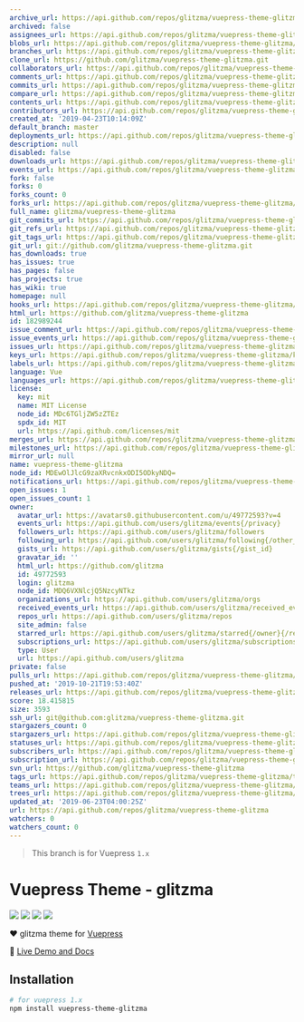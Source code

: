 ```yaml
---
archive_url: https://api.github.com/repos/glitzma/vuepress-theme-glitzma/{archive_format}{/ref}
archived: false
assignees_url: https://api.github.com/repos/glitzma/vuepress-theme-glitzma/assignees{/user}
blobs_url: https://api.github.com/repos/glitzma/vuepress-theme-glitzma/git/blobs{/sha}
branches_url: https://api.github.com/repos/glitzma/vuepress-theme-glitzma/branches{/branch}
clone_url: https://github.com/glitzma/vuepress-theme-glitzma.git
collaborators_url: https://api.github.com/repos/glitzma/vuepress-theme-glitzma/collaborators{/collaborator}
comments_url: https://api.github.com/repos/glitzma/vuepress-theme-glitzma/comments{/number}
commits_url: https://api.github.com/repos/glitzma/vuepress-theme-glitzma/commits{/sha}
compare_url: https://api.github.com/repos/glitzma/vuepress-theme-glitzma/compare/{base}...{head}
contents_url: https://api.github.com/repos/glitzma/vuepress-theme-glitzma/contents/{+path}
contributors_url: https://api.github.com/repos/glitzma/vuepress-theme-glitzma/contributors
created_at: '2019-04-23T10:14:09Z'
default_branch: master
deployments_url: https://api.github.com/repos/glitzma/vuepress-theme-glitzma/deployments
description: null
disabled: false
downloads_url: https://api.github.com/repos/glitzma/vuepress-theme-glitzma/downloads
events_url: https://api.github.com/repos/glitzma/vuepress-theme-glitzma/events
fork: false
forks: 0
forks_count: 0
forks_url: https://api.github.com/repos/glitzma/vuepress-theme-glitzma/forks
full_name: glitzma/vuepress-theme-glitzma
git_commits_url: https://api.github.com/repos/glitzma/vuepress-theme-glitzma/git/commits{/sha}
git_refs_url: https://api.github.com/repos/glitzma/vuepress-theme-glitzma/git/refs{/sha}
git_tags_url: https://api.github.com/repos/glitzma/vuepress-theme-glitzma/git/tags{/sha}
git_url: git://github.com/glitzma/vuepress-theme-glitzma.git
has_downloads: true
has_issues: true
has_pages: false
has_projects: true
has_wiki: true
homepage: null
hooks_url: https://api.github.com/repos/glitzma/vuepress-theme-glitzma/hooks
html_url: https://github.com/glitzma/vuepress-theme-glitzma
id: 182989244
issue_comment_url: https://api.github.com/repos/glitzma/vuepress-theme-glitzma/issues/comments{/number}
issue_events_url: https://api.github.com/repos/glitzma/vuepress-theme-glitzma/issues/events{/number}
issues_url: https://api.github.com/repos/glitzma/vuepress-theme-glitzma/issues{/number}
keys_url: https://api.github.com/repos/glitzma/vuepress-theme-glitzma/keys{/key_id}
labels_url: https://api.github.com/repos/glitzma/vuepress-theme-glitzma/labels{/name}
language: Vue
languages_url: https://api.github.com/repos/glitzma/vuepress-theme-glitzma/languages
license:
  key: mit
  name: MIT License
  node_id: MDc6TGljZW5zZTEz
  spdx_id: MIT
  url: https://api.github.com/licenses/mit
merges_url: https://api.github.com/repos/glitzma/vuepress-theme-glitzma/merges
milestones_url: https://api.github.com/repos/glitzma/vuepress-theme-glitzma/milestones{/number}
mirror_url: null
name: vuepress-theme-glitzma
node_id: MDEwOlJlcG9zaXRvcnkxODI5ODkyNDQ=
notifications_url: https://api.github.com/repos/glitzma/vuepress-theme-glitzma/notifications{?since,all,participating}
open_issues: 1
open_issues_count: 1
owner:
  avatar_url: https://avatars0.githubusercontent.com/u/49772593?v=4
  events_url: https://api.github.com/users/glitzma/events{/privacy}
  followers_url: https://api.github.com/users/glitzma/followers
  following_url: https://api.github.com/users/glitzma/following{/other_user}
  gists_url: https://api.github.com/users/glitzma/gists{/gist_id}
  gravatar_id: ''
  html_url: https://github.com/glitzma
  id: 49772593
  login: glitzma
  node_id: MDQ6VXNlcjQ5NzcyNTkz
  organizations_url: https://api.github.com/users/glitzma/orgs
  received_events_url: https://api.github.com/users/glitzma/received_events
  repos_url: https://api.github.com/users/glitzma/repos
  site_admin: false
  starred_url: https://api.github.com/users/glitzma/starred{/owner}{/repo}
  subscriptions_url: https://api.github.com/users/glitzma/subscriptions
  type: User
  url: https://api.github.com/users/glitzma
private: false
pulls_url: https://api.github.com/repos/glitzma/vuepress-theme-glitzma/pulls{/number}
pushed_at: '2019-10-21T19:53:40Z'
releases_url: https://api.github.com/repos/glitzma/vuepress-theme-glitzma/releases{/id}
score: 18.415815
size: 3593
ssh_url: git@github.com:glitzma/vuepress-theme-glitzma.git
stargazers_count: 0
stargazers_url: https://api.github.com/repos/glitzma/vuepress-theme-glitzma/stargazers
statuses_url: https://api.github.com/repos/glitzma/vuepress-theme-glitzma/statuses/{sha}
subscribers_url: https://api.github.com/repos/glitzma/vuepress-theme-glitzma/subscribers
subscription_url: https://api.github.com/repos/glitzma/vuepress-theme-glitzma/subscription
svn_url: https://github.com/glitzma/vuepress-theme-glitzma
tags_url: https://api.github.com/repos/glitzma/vuepress-theme-glitzma/tags
teams_url: https://api.github.com/repos/glitzma/vuepress-theme-glitzma/teams
trees_url: https://api.github.com/repos/glitzma/vuepress-theme-glitzma/git/trees{/sha}
updated_at: '2019-06-23T04:00:25Z'
url: https://api.github.com/repos/glitzma/vuepress-theme-glitzma
watchers: 0
watchers_count: 0
---
```

> This branch is for Vuepress `1.x`

# Vuepress Theme - glitzma

[![](https://img.shields.io/circleci/project/github/glitzma/vuepress-theme-glitzma/master.svg?style=flat)](https://circleci.com/gh/glitzma/vuepress-theme-glitzma)
[![](https://img.shields.io/npm/v/vuepress-theme-glitzma/latest.svg?style=flat)](https://www.npmjs.com/package/vuepress-theme-glitzma)
[![](https://img.shields.io/npm/v/vuepress-theme-glitzma/next.svg?style=flat)](https://www.npmjs.com/package/vuepress-theme-glitzma)
[![](https://img.shields.io/github/license/glitzma/vuepress-theme-glitzma.svg?style=flat)](https://github.com/glitzma/vuepress-theme-glitzma/blob/master/LICENSE)

:heart: glitzma theme for [Vuepress](https://vuepress.vuejs.org)

:book: [Live Demo and Docs](http://www.mamingjuan.cn)

## Installation

```sh
# for vuepress 1.x
npm install vuepress-theme-glitzma
```
